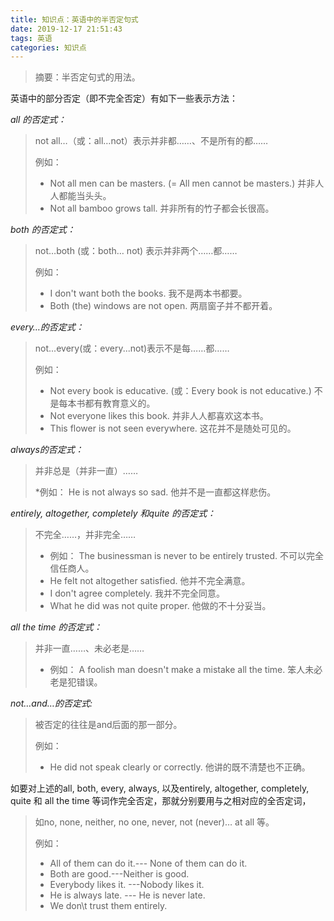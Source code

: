 ```yaml
---
title: 知识点：英语中的半否定句式
date: 2019-12-17 21:51:43
tags: 英语
categories: 知识点
---
```


> 摘要：半否定句式的用法。

<!--more-->

英语中的部分否定（即不完全否定）有如下一些表示方法：

*all 的否定式：*
> not all…（或：all…not）表示并非都……、不是所有的都……
>
>  例如： 
>* Not all men can be masters. (= All men cannot be masters.) 并非人人都能当头头。 
>* Not all bamboo grows tall. 并非所有的竹子都会长很高。

*both 的否定式：*
> not…both (或：both… not) 表示并非两个……都……
>
> 例如：
>* I don't want both the books. 我不是两本书都要。 
>* Both (the) windows are not open. 两扇窗子并不都开着。

*every…的否定式：*
> not...every(或：every...not)表示不是每……都……
>
>例如： 
>* Not every book is educative. (或：Every book is not educative.) 不是每本书都有教育意义的。 
>* Not everyone likes this book. 并非人人都喜欢这本书。 
>* This flower is not seen everywhere. 这花并不是随处可见的。

*always的否定式：*
> 并非总是（并非一直）……
>
>*例如： He is not always so sad. 他并不是一直都这样悲伤。

*entirely, altogether, completely 和quite 的否定式：*
> 不完全……，并非完全…… 
>* 例如： The businessman is never to be entirely trusted. 不可以完全信任商人。 
>* He felt not altogether satisfied. 他并不完全满意。 
>* I don't agree completely. 我并不完全同意。 
>* What he did was not quite proper. 他做的不十分妥当。

*all the time 的否定式：*
> 并非一直……、未必老是…… 
>
>* 例如： A foolish man doesn't make a mistake all the time. 笨人未必老是犯错误。

*not…and…的否定式:*
> 被否定的往往是and后面的那一部分。 
>
>例如： 
>* He did not speak clearly or correctly. 他讲的既不清楚也不正确。 

如要对上述的all, both, every, always, 以及entirely, altogether, completely, quite 和 all the time 等词作完全否定，那就分别要用与之相对应的全否定词，

> 如no, none, neither, no one, never, not (never)… at all 等。
>
> 例如： 
>* All of them can do it.--- None of them can do it. 
>* Both are good.---Neither is good. 
>* Everybody likes it. ---Nobody likes it. 
>* He is always late. --- He is never late. 
>* We don\t trust them entirely.